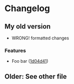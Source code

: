 # Changelog

## My old version

- WRONG! formatted changes

### Features

* Foo bar ([1d04d41](https://github.com/Timmitry/conventional-changelog/commit/1d04d41467b6539738c06fac5d7a646b43c14add))

## Older: See other file
